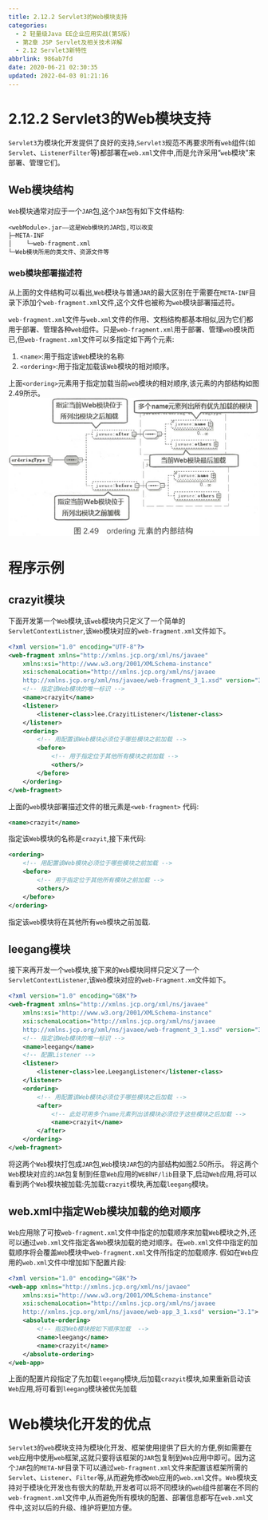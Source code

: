 ```yaml
---
title: 2.12.2 Servlet3的Web模块支持
categories: 
  - 2 轻量级Java EE企业应用实战(第5版)
  - 第2章 JSP Servlet及相关技术详解
  - 2.12 Servlet3新特性
abbrlink: 986ab7fd
date: 2020-06-21 02:30:35
updated: 2022-04-03 01:21:16
---
```

# 2.12.2 Servlet3的Web模块支持
`Servlet3`为模块化开发提供了良好的支持,`Servlet3`规范不再要求所有`web`组件(如`Servlet`、`ListenerFilter`等)都部署在`web.xml`文件中,而是允许采用“`web`模块”来部署、管理它们。
## Web模块结构
`Web`模块通常对应于一个`JAR`包,这个`JAR`包有如下文件结构:
```
<webModule>.jar——这是Web模块的JAR包,可以改变
├─META-INF
│    └─web-fragment.xml
└─Web模块所用的类文件、资源文件等
```
### web模块部署描述符
从上面的文件结构可以看出,`Web`模块与普通`JAR`的最大区别在于需要在`META-INF`目录下添加个`web-fragment.xml`文件,这个文件也被称为`web`模块部署描述符。

`web-fragment.xml`文件与`web.xml`文件的作用、文档结构都基本相似,因为它们都用于部署、管理各种`web`组件。只是`web-fragment.xml`用于部署、管理`web`模块而已,但`web-fragment.xml`文件可以多指定如下两个元素:
1. `<name>`:用于指定该`Web`模块的名称
2. `<ordering>`:用于指定加载该`Web`模块的相对顺序。

上面`<ordering>`元素用于指定加载当前`web`模块的相对顺序,该元素的内部结构如图2.49所示。
![](https://raw.githubusercontent.com/lanlan2017/images/master/LightweightJavaEEEnterpriseApplicationCombat5thEdition/chapter2/2.12.2/1.png)
<!-- LightweightJavaEEEnterpriseApplicationCombat5thEdition/chapter2/2.12.2/1 -->
# 程序示例
## crazyit模块
下面开发第一个`Web`模块,该`web`模块内只定义了一个简单的`ServletContextListner`,该`Web`模块对应的`web-fragment.xml`文件如下。
```xml
<?xml version="1.0" encoding="UTF-8"?>
<web-fragment xmlns="http://xmlns.jcp.org/xml/ns/javaee"
    xmlns:xsi="http://www.w3.org/2001/XMLSchema-instance"
    xsi:schemaLocation="http://xmlns.jcp.org/xml/ns/javaee  
    http://xmlns.jcp.org/xml/ns/javaee/web-fragment_3_1.xsd" version="3.1">
    <!-- 指定该Web模块的唯一标识 -->
    <name>crazyit</name>
    <listener>
        <listener-class>lee.CrazyitListener</listener-class>
    </listener>
    <ordering>
        <!-- 用配置该Web模块必须位于哪些模块之前加载 -->
        <before>
            <!-- 用于指定位于其他所有模块之前加载 -->
            <others/>
        </before>
    </ordering>
</web-fragment>
```
上面的`web`模块部署描述文件的根元素是`<web-fragment>`
代码:
```xml
<name>crazyit</name>
```
指定该`Web`模块的名称是`crazyit`,接下来代码:
```xml
<ordering>
    <!-- 用配置该Web模块必须位于哪些模块之前加载 -->
    <before>
        <!-- 用于指定位于其他所有模块之前加载 -->
        <others/>
    </before>
</ordering>
```
指定该`web`模块将在其他所有`web`模块之前加载.

## leegang模块
接下来再开发一个`web`模块,接下来的`Web`模块同样只定义了一个`ServletContextListener`,该`Web`模块对应的`web-Fragment.xm`文件如下。
```xml
<?xml version="1.0" encoding="GBK"?>
<web-fragment xmlns="http://xmlns.jcp.org/xml/ns/javaee"
    xmlns:xsi="http://www.w3.org/2001/XMLSchema-instance"
    xsi:schemaLocation="http://xmlns.jcp.org/xml/ns/javaee  
    http://xmlns.jcp.org/xml/ns/javaee/web-fragment_3_1.xsd" version="3.1">
    <!-- 指定该Web模块的唯一标识 -->
    <name>leegang</name>
    <!-- 配置Listener -->
    <listener>
        <listener-class>lee.LeegangListener</listener-class>
    </listener>
    <ordering>
        <!-- 用配置该Web模块必须位于哪些模块之后加载 -->
        <after>
            <!-- 此处可用多个name元素列出该模块必须位于这些模块之后加载 -->
            <name>crazyit</name>
        </after>
    </ordering>
</web-fragment>
```
将这两个`Web`模块打包成`JAR`包,`Web`模块`JAR`包的内部结构如图2.50所示。
将这两个`Web`模块对应的`JAR`包复制到任意`Web`应用的`WEB`Ⅰ`NF/lib`目录下,启动`Web`应用,将可以看到两个`Web`模块被加载:先加载`crazyit`模块,再加载`leegang`模块。
## web.xml中指定Web模块加载的绝对顺序
`Web`应用除了可按`web-fragment.xml`文件中指定的加载顺序来加载`Web`模块之外,还可以通过`web.xml`文件指定各`Web`模块加载的绝对顺序。在`web.xml`文件中指定的加载顺序将会覆盖`Web`模块中`web-fragment.xml`文件所指定的加载顺序.
假如在`Web`应用的`web.xml`文件中增加如下配置片段:
```xml
<?xml version="1.0" encoding="GBK"?>
<web-app xmlns="http://xmlns.jcp.org/xml/ns/javaee"
    xmlns:xsi="http://www.w3.org/2001/XMLSchema-instance"
    xsi:schemaLocation="http://xmlns.jcp.org/xml/ns/javaee
    http://xmlns.jcp.org/xml/ns/javaee/web-app_3_1.xsd" version="3.1">
    <absolute-ordering>
        <!-- 指定Web模块按如下顺序加载  -->
        <name>leegang</name>
        <name>crazyit</name>
    </absolute-ordering>
</web-app>
```
上面的配置片段指定了先加载`leegang`模块,后加载`crazyit`模块,如果重新启动该`Web`应用,将可看到`leegang`模块被优先加载
# Web模块化开发的优点
`Servlet3`的`web`模块支持为模块化开发、框架使用提供了巨大的方便,例如需要在`web`应用中使用`web`框架,这就只要将该框架的`JAR`包复制到`Web`应用中即可。因为这个`JAR`包的`META-NF`目录下可以通过`web-fragment.xml`文件来配置该框架所需的`Servlet`、`Listener`、`Filter`等,从而避免修改`Web`应用的`web.xml`文件。`Web`模块支持对于模块化开发也有很大的帮助,开发者可以将不同模块的`web`组件部署在不同的`web-fragment.xml`文件中,从而避免所有模块的配置、部署信息都写在`web.xml`文件中,这对以后的升级、维护将更加方便。
